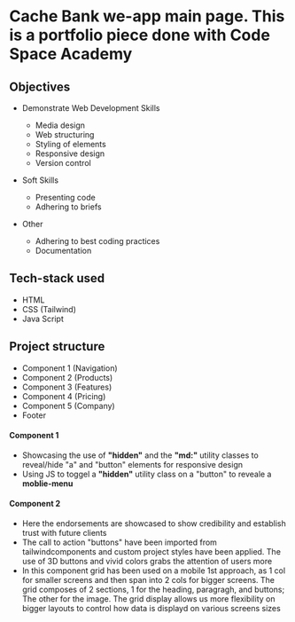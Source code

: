 # Cache Bank we-app main page. This is a portfolio piece done with Code Space Academy

## Objectives

- Demonstrate Web Development Skills
    - Media design
    - Web structuring
    - Styling of elements
    - Responsive design
    - Version control

- Soft Skills
    - Presenting code
    - Adhering to briefs

- Other
    - Adhering to best coding practices
    - Documentation

## Tech-stack used
    
- HTML
- CSS (Tailwind)
- Java Script

## Project structure

- Component 1 (Navigation)
- Component 2 (Products)
- Component 3 (Features)
- Component 4 (Pricing)
- Component 5 (Company)
- Footer

#### Component 1

- Showcasing the use of **"hidden"** and the **"md:"** utility classes to reveal/hide "a" and "button" elements for responsive design
- Using JS to toggel a **"hidden"** utility class on a "button" to reveale a **moblie-menu**

#### Component 2

- Here the endorsements are showcased to show credibility and establish trust with future clients
- The call to action "buttons" have been imported from tailwindcomponents and custom project styles have been applied. The use of 3D buttons and vivid colors grabs the attention of users more
- In this component grid has been used on a mobile 1st approach, as 1 col for smaller screens and then span into 2 cols for bigger screens. The grid composes of 2 sections, 1 for the heading, paragragh, and buttons; The other for the image. The grid display allows us more flexibility on bigger layouts to control how data is displayd on various screens sizes